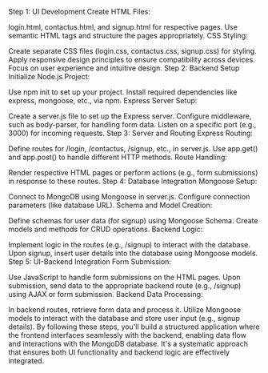 Step 1: UI Development
Create HTML Files:

login.html, contactus.html, and signup.html for respective pages.
Use semantic HTML tags and structure the pages appropriately.
CSS Styling:

Create separate CSS files (login.css, contactus.css, signup.css) for styling.
Apply responsive design principles to ensure compatibility across devices.
Focus on user experience and intuitive design.
Step 2: Backend Setup
Initialize Node.js Project:

Use npm init to set up your project.
Install required dependencies like express, mongoose, etc., via npm.
Express Server Setup:

Create a server.js file to set up the Express server.
Configure middleware, such as body-parser, for handling form data.
Listen on a specific port (e.g., 3000) for incoming requests.
Step 3: Server and Routing
Express Routing:

Define routes for /login, /contactus, /signup, etc., in server.js.
Use app.get() and app.post() to handle different HTTP methods.
Route Handling:

Render respective HTML pages or perform actions (e.g., form submissions) in response to these routes.
Step 4: Database Integration
Mongoose Setup:

Connect to MongoDB using Mongoose in server.js.
Configure connection parameters (like database URL).
Schema and Model Creation:

Define schemas for user data (for signup) using Mongoose Schema.
Create models and methods for CRUD operations.
Backend Logic:

Implement logic in the routes (e.g., /signup) to interact with the database.
Upon signup, insert user details into the database using Mongoose models.
Step 5: UI-Backend Integration
Form Submission:

Use JavaScript to handle form submissions on the HTML pages.
Upon submission, send data to the appropriate backend route (e.g., /signup) using AJAX or form submission.
Backend Data Processing:

In backend routes, retrieve form data and process it.
Utilize Mongoose models to interact with the database and store user input (e.g., signup details).
By following these steps, you'll build a structured application where the frontend interfaces seamlessly with the backend, enabling data flow and interactions with the MongoDB database. It's a systematic approach that ensures both UI functionality and backend logic are effectively integrated.
